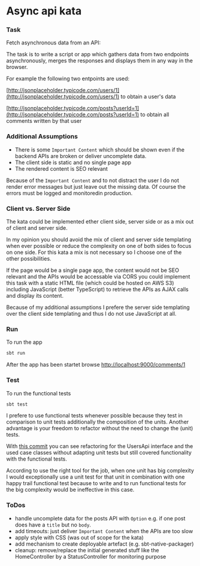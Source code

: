 # Async api kata

### Task

Fetch asynchronous data from an API:

The task is to write a script or app which gathers data from two endpoints asynchronously, merges the responses and displays them in any way in the browser.


For example the following two entpoints are used: 

[http://jsonplaceholder.typicode.com/users/1](http://jsonplaceholder.typicode.com/users/1) to obtain a user's data

[http://jsonplaceholder.typicode.com/posts?userId=1](http://jsonplaceholder.typicode.com/posts?userId=1) to obtain all comments written by that user

### Additional Assumptions

- There is some `Important Content` which should be shown even if the backend APIs are broken or deliver uncomplete data.
- The client side is static and no single page app
- The rendered content is SEO relevant

Because of the `Important Content` and to not distract the user I do not render error messages but just leave out the missing data. Of course the errors must be logged and monitoredin production.

### Client vs. Server Side

The kata could be implemented ether client side, server side or as a mix out of client and server side.

In my opinion you should avoid the mix of client and server side templating when ever possible or reduce the complexity on one of both sides to focus on one side. For this kata a mix is not necessary so I choose one of the other possibilities.

If the page would be a single page app, the content would not be SEO relevant and the APIs would be accessable via CORS you could implement this task with a static HTML file (which could be hosted on AWS S3) including JavaScript (better TypeScript) to retrieve the APIs as AJAX calls and display its content.

Because of my additional assumptions I prefere the server side templating over the client side templating and thus I do not use JavaScript at all.

### Run

To run the app

```bash
sbt run
```

After the app has been startet browse [http://localhost:9000/comments/1](http://localhost:9000/comments/1)

### Test

To run the functional tests

```bash
sbt test
```

I prefere to use functional tests whenever possible because they test in comparison to unit tests additionally the composition of the units. Another advantage is your freedom to refactor without the need to change the (unit) tests.

With [this commit](https://github.com/codingberlin/async-api-kata/commit/69893300f85372e59ed20608f6f4599adcaebb05) you can see refactoring for the UsersApi interface and the used case classes without adapting unit tests but still covered functionality with the functional tests.

According to use the right tool for the job, when one unit has big complexity I would exceptionally use a unit test for that unit in combination with one happy trail functional test because to write and to run functional tests for the big complexity would be ineffective in this case.

### ToDos

- handle uncomplete data for the posts API with `Option` e.g. if one post does have a `title` but no `body`.
- add timeouts: just deliver `Important Content` when the APIs are too slow
- apply style with CSS (was out of scope for the kata)
- add mechanism to create deployable artefact (e.g. sbt-native-packager)
- cleanup: remove/replace the initial generated stuff like the HomeController by a StatusController for monitoring purpose

